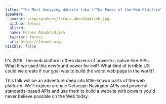 ```yaml
---
title: "The Most Annoying Website (aka \"The Power of the Web Platform\")"
speakers:
- avatar: /img/speakers/feross-aboukhadijeh.jpg
  github: feross
  glitch:
  name: Feross Aboukhadijeh
  twitter: feross
  url: https://feross.org/
visible: false
---
```


It's 2018. The web platform offers dozens of powerful, native-like APIs. What if we used this newfound power for evil? What kind of terrible UX could we create if our goal was to build the worst web page in the world?

This talk will be an adventure deep into little-known parts of the web platform. We'll explore archaic Netscape Navigator APIs and powerful standards-based APIs and use them to build a website with powers you'd never believe possible on the Web today.
